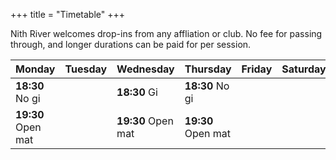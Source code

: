 +++
title = "Timetable"
+++

Nith River welcomes drop-ins from any affliation or club. No fee for passing through, and longer durations can be paid for per session.

|Monday|Tuesday|Wednesday|Thursday|Friday|Saturday|Sunday|
|------|-------|---------|--------|------|--------|------|
|**18:30** No gi| | **18:30** Gi| **18:30** No gi| | |
|**19:30** Open mat| | **19:30** Open mat| **19:30** Open mat| | |

